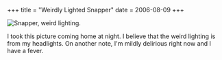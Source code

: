 +++
title = "Weirdly Lighted Snapper"
date = 2006-08-09
+++

![Snapper, weird lighting.](http://www.aphoenix.ca/photoblog/photos/WeirdlyLightedSnapper.jpg "turtle on hwy 24, weird lighting")

I took this picture coming home at night. I believe that the weird lighting is from my headlights. On another note, I'm mildly delirious right now and I have a fever.
